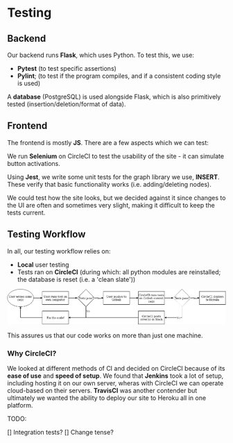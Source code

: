 # Testing

## Backend

Our backend runs **Flask**, which uses Python. To test this, we use:

* **Pytest** (to test specific assertions)
* **Pylint**; (to test if the program compiles, and if a consistent coding style is used)

A **database** (PostgreSQL) is used alongside Flask, which is also primitively tested (insertion/deletion/format of data).

## Frontend

The frontend is mostly **JS**. There are a few aspects which we can test:

We run **Selenium** on CircleCI to test the usability of the site - it can simulate button activations.

Using **Jest**, we write some unit tests for the graph library we use, **INSERT**. These verify that basic functionality works (i.e. adding/deleting nodes).

We could test how the site looks, but we decided against it since changes to the UI are often and sometimes very slight, making it difficult to keep the tests current.

## Testing Workflow

In all, our testing workflow relies on:

* **Local** user testing
* Tests ran on **CircleCI** (during which: all python modules are reinstalled; the database is reset (i.e. a 'clean slate'))

![Testing Workflow](assets/testing-workflow.png)

This assures us that our code works on more than just one machine.

### Why CircleCI?

We looked at different methods of CI and decided on CircleCI because of its **ease of use** and **speed of setup**. We found that **Jenkins** took a lot of setup, including hosting it on our own server, wheras with CircleCI we can operate cloud-based on their servers. **TravisCI** was another contender but ultimately we wanted the ability to deploy our site to Heroku all in one platform.

TODO:

[] Integration tests?
[] Change tense?